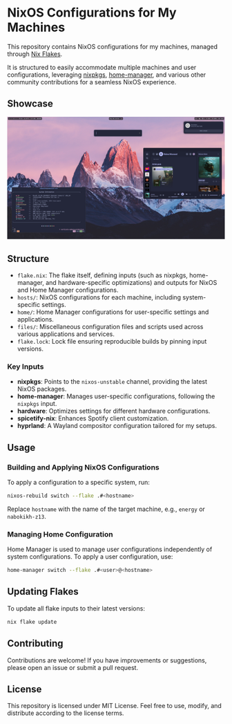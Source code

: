 # NixOS Configurations for My Machines

This repository contains NixOS configurations for my machines, managed through [Nix Flakes](https://nixos.wiki/wiki/Flakes).

It is structured to easily accommodate multiple machines and user configurations, leveraging [nixpkgs](https://github.com/NixOS/nixpkgs), [home-manager](https://github.com/nix-community/home-manager), and various other community contributions for a seamless NixOS experience.

## Showcase

![showcase](./files/screenshots/screenshot-20240506.png)

## Structure

- `flake.nix`: The flake itself, defining inputs (such as nixpkgs, home-manager, and hardware-specific optimizations) and outputs for NixOS and Home Manager configurations.
- `hosts/`: NixOS configurations for each machine, including system-specific settings.
- `home/`: Home Manager configurations for user-specific settings and applications.
- `files/`: Miscellaneous configuration files and scripts used across various applications and services.
- `flake.lock`: Lock file ensuring reproducible builds by pinning input versions.

### Key Inputs

- **nixpkgs**: Points to the `nixos-unstable` channel, providing the latest NixOS packages.
- **home-manager**: Manages user-specific configurations, following the `nixpkgs` input.
- **hardware**: Optimizes settings for different hardware configurations.
- **spicetify-nix**: Enhances Spotify client customization.
- **hyprland**: A Wayland compositor configuration tailored for my setups.

## Usage

### Building and Applying NixOS Configurations

To apply a configuration to a specific system, run:

```sh
nixos-rebuild switch --flake .#<hostname>
```

Replace `hostname` with the name of the target machine, e.g., `energy` or `nabokikh-z13`.

### Managing Home Configuration

Home Manager is used to manage user configurations independently of system configurations. To apply a user configuration, use:

```sh
home-manager switch --flake .#<user>@<hostname>
```

## Updating Flakes

To update all flake inputs to their latest versions:

```sh
nix flake update
```

## Contributing

Contributions are welcome! If you have improvements or suggestions, please open an issue or submit a pull request.

## License

This repository is licensed under MIT License. Feel free to use, modify, and distribute according to the license terms.
